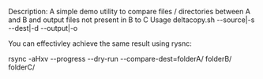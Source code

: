 Description: A simple demo utility to compare files / directories between A and B and output files not present in B to C
Usage deltacopy.sh --source|-s <source-path> --dest|-d <destination-path> --output|-o <output-path>

You can effectivley achieve the same result using rysnc:

rsync -aHxv --progress --dry-run --compare-dest=folderA/ folderB/ folderC/
